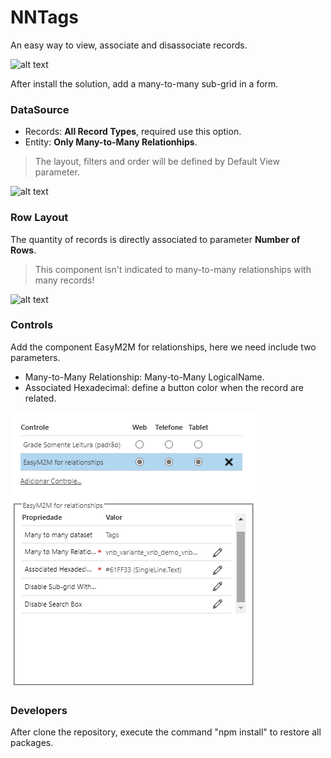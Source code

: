 # NNTags

An easy way to view, associate and disassociate records.

![alt text](https://github.com/VinnyDyn/NNTags/blob/master/Images/pcf_nn_tags.gif)

After install the solution, add a many-to-many sub-grid in a form.

### DataSource
- Records: **All Record Types**, required use this option.
- Entity: **Only Many-to-Many Relationhips**.
> The layout, filters and order will be defined by Default View parameter.

![alt text](https://github.com/VinnyDyn/NNTags/blob/master/Images/pcf_configuration_data_source.png)

### Row Layout
The quantity of records is directly associated to parameter **Number of Rows**.
> This component isn't indicated to many-to-many relationships with many records!

![alt text](https://github.com/VinnyDyn/NNTags/blob/master/Images/pcf_configuration_layout.png)

### Controls
Add the component EasyM2M for relationships, here we need include two parameters.
- Many-to-Many Relationship: Many-to-Many LogicalName.
- Associated Hexadecimal: define a button color when the record are related.

![alt text](https://github.com/VinnyDyn/NNTags/blob/master/Images/pcf_configuration.png)

### Developers
After clone the repository, execute the command "npm install" to restore all packages.
